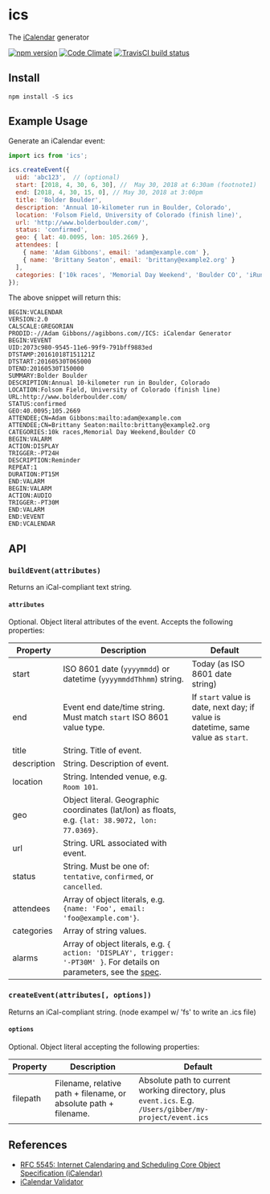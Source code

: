 ics
==================

The [iCalendar](http://tools.ietf.org/html/rfc5545) generator

[![npm version](https://badge.fury.io/js/ics.svg)](http://badge.fury.io/js/ics)
[![Code Climate](https://codeclimate.com/github/adamgibbons/ics/badges/gpa.svg)](https://codeclimate.com/github/adamgibbons/ics)
[![TravisCI build status](https://travis-ci.org/adamgibbons/ics.svg?branch=master)](https://travis-ci.org/adamgibbons/ics.svg?branch=master)

## Install

`npm install -S ics`

## Example Usage

Generate an iCalendar event:

```javascript
import ics from 'ics';

ics.createEvent({
  uid: 'abc123',  // (optional)
  start: [2018, 4, 30, 6, 30], //  May 30, 2018 at 6:30am (footnote1)
  end: [2018, 4, 30, 15, 0], // May 30, 2018 at 3:00pm
  title: 'Bolder Boulder',
  description: 'Annual 10-kilometer run in Boulder, Colorado',
  location: 'Folsom Field, University of Colorado (finish line)',
  url: 'http://www.bolderboulder.com/',
  status: 'confirmed',
  geo: { lat: 40.0095, lon: 105.2669 },
  attendees: [
    { name: 'Adam Gibbons', email: 'adam@example.com' },
    { name: 'Brittany Seaton', email: 'brittany@example2.org' }
  ],
  categories: ['10k races', 'Memorial Day Weekend', 'Boulder CO', 'iRunToDrinkBeer']
});

```

The above snippet will return this:

```
BEGIN:VCALENDAR
VERSION:2.0
CALSCALE:GREGORIAN
PRODID:-//Adam Gibbons//agibbons.com//ICS: iCalendar Generator
BEGIN:VEVENT
UID:2073c980-9545-11e6-99f9-791bff9883ed
DTSTAMP:20161018T151121Z
DTSTART:20160530T065000
DTEND:20160530T150000
SUMMARY:Bolder Boulder
DESCRIPTION:Annual 10-kilometer run in Boulder, Colorado
LOCATION:Folsom Field, University of Colorado (finish line)
URL:http://www.bolderboulder.com/
STATUS:confirmed
GEO:40.0095;105.2669
ATTENDEE;CN=Adam Gibbons:mailto:adam@example.com
ATTENDEE;CN=Brittany Seaton:mailto:brittany@example2.org
CATEGORIES:10k races,Memorial Day Weekend,Boulder CO
BEGIN:VALARM
ACTION:DISPLAY
TRIGGER:-PT24H
DESCRIPTION:Reminder
REPEAT:1
DURATION:PT15M
END:VALARM
BEGIN:VALARM
ACTION:AUDIO
TRIGGER:-PT30M
END:VALARM
END:VEVENT
END:VCALENDAR

```

## API

### `buildEvent(attributes)`

Returns an iCal-compliant text string.

#### `attributes`

Optional. Object literal attributes of the event. Accepts the following properties:

| Property      | Description   | Default  |
| ------------- | ------------- | ----------
| start         | ISO 8601 date (`yyyymmdd`) or datetime (`yyyymmddThhmm`) string. | Today (as ISO 8601 date string)
| end           | Event end date/time string. Must match `start` ISO 8601 value type. | If `start` value is date, next day; if value is datetime, same value as `start`.
| title         | String. Title of event.
| description   | String. Description of event.
| location      | String. Intended venue, e.g. `Room 101`.
| geo           | Object literal. Geographic coordinates (lat/lon) as floats, e.g. `{lat: 38.9072, lon: 77.0369}`.
| url           | String. URL associated with event.
| status        | String. Must be one of: `tentative`, `confirmed`, or `cancelled`.
| attendees     | Array of object literals, e.g. `{name: 'Foo', email: 'foo@example.com'}`.
| categories    | Array of string values.
| alarms        | Array of object literals, e.g. `{ action: 'DISPLAY', trigger: '-PT30M' }`.  For details on parameters, see the [spec](https://icalendar.org/iCalendar-RFC-5545/3-6-6-alarm-component.html).

### `createEvent(attributes[, options])`

Returns an iCal-compliant string.
(node exampel w/ 'fs' to write an .ics file)

#### `options`
Optional. Object literal accepting the following properties:

| Property      | Description   | Default  |
| ------------- | ------------- | ----------
| filepath      | Filename, relative path + filename, or absolute path + filename. | Absolute path to current working directory, plus `event.ics`. E.g. `/Users/gibber/my-project/event.ics`


## References

- [RFC 5545: Internet Calendaring and Scheduling Core Object Specification (iCalendar)](http://tools.ietf.org/html/rfc5545)
- [iCalendar Validator](http://icalendar.org/validator.html#results)
